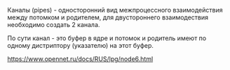 Каналы (pipes) - односторонний вид межпроцессного взаимодействия между потомком и родителем, для двустороннего взаимодествия необходимо создать 2 канала.

По сути канал - это буфер в ядре и потомок и родитель имеют по одному дистриптору (указателю) на этот буфер.

https://www.opennet.ru/docs/RUS/lpg/node6.html
